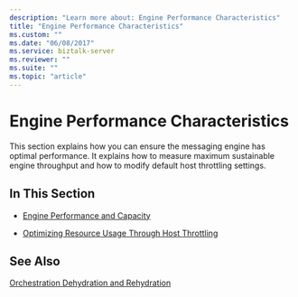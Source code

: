 ```yaml
---
description: "Learn more about: Engine Performance Characteristics"
title: "Engine Performance Characteristics"
ms.custom: ""
ms.date: "06/08/2017"
ms.service: biztalk-server
ms.reviewer: ""
ms.suite: ""
ms.topic: "article"
---
```

# Engine Performance Characteristics
This section explains how you can ensure the messaging engine has optimal performance. It explains how to measure maximum sustainable engine throughput and how to modify default host throttling settings.  
  
## In This Section  
  
-   [Engine Performance and Capacity](../core/engine-performance-and-capacity.md)  
  
-   [Optimizing Resource Usage Through Host Throttling](../core/optimizing-resource-usage-through-host-throttling.md)  
  
## See Also  
 [Orchestration Dehydration and Rehydration](../core/orchestration-dehydration-and-rehydration.md)
